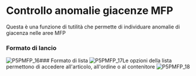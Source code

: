 # Controllo anomalie giacenze MFP
Questa è una funzione di tutilità che permette di individuare anomalie di giacenza nelle aree MFP
### Formato di lancio
![P5PMFP_16](http://doc.smeup.com/immagini/MBDOC_OGG-P_P5MFP81/P5PMFP_16.png)### Formato di lista
![P5PMFP_17](http://doc.smeup.com/immagini/MBDOC_OGG-P_P5MFP81/P5PMFP_17.png)Le opzioni della lista permettono di accedere all'articolo, all'ordine o al contenitore
![P5PMFP_18](http://doc.smeup.com/immagini/MBDOC_OGG-P_P5MFP81/P5PMFP_18.png)